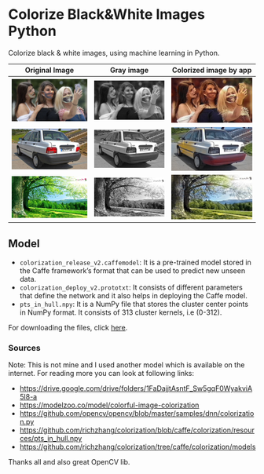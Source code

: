 # Colorize Black&White Images Python

Colorize black & white images, using machine learning in Python.

| Original Image | Gray image | Colorized image by app |
| -------------- | ---------- | --------------------- |
| ![](face.jpg)   | ![](face-gray.jpg) | ![](face-output.jpg)  |
| ![](car.jpg)   | ![](car-gray.jpg) | ![](car-output.jpg)  |
| ![](nature.jpg)   | ![](nature-gray.jpg) | ![](nature-output.jpg)  |

## Model

- `colorization_release_v2.caffemodel`: It is a pre-trained model stored in the Caffe framework’s format that can be used to predict new unseen data.
- `colorization_deploy_v2.prototxt`: It consists of different parameters that define the network and it also helps in deploying the Caffe model.
- `pts_in_hull.npy`: It is a NumPy file that stores the cluster center points in NumPy format. It consists of 313 cluster kernels, i.e (0-312).

For downloading the files, click [here](https://drive.google.com/drive/folders/1FaDajjtAsntF_Sw5gqF0WyakviA5l8-a).

### Sources

Note: This is not mine and I used another model which is available on the internet. For reading more you can look at following links:

- https://drive.google.com/drive/folders/1FaDajjtAsntF_Sw5gqF0WyakviA5l8-a
- https://modelzoo.co/model/colorful-image-colorization
- https://github.com/opencv/opencv/blob/master/samples/dnn/colorization.py
- https://github.com/richzhang/colorization/blob/caffe/colorization/resources/pts_in_hull.npy
- https://github.com/richzhang/colorization/tree/caffe/colorization/models

Thanks all and also great OpenCV lib.
